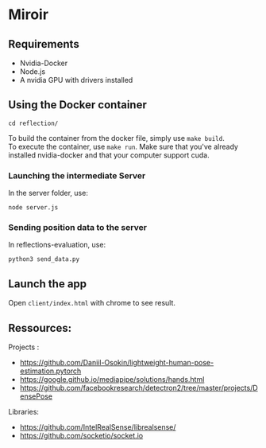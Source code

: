 # Miroir

## Requirements

- Nvidia-Docker
- Node.js
- A nvidia GPU with drivers installed

## Using the Docker container
```
cd reflection/
```
To build the container from the docker file, simply use `make build`.<br/>
To execute the container, use `make run`. Make sure that you've already installed nvidia-docker and that your computer support cuda.

### Launching the intermediate Server
In the server folder, use:
```
node server.js
```

### Sending position data to the server
In reflections-evaluation, use:
```
python3 send_data.py
```
## Launch the app

Open `client/index.html` with chrome to see result.

## Ressources:
Projects : 
- https://github.com/Daniil-Osokin/lightweight-human-pose-estimation.pytorch
- https://google.github.io/mediapipe/solutions/hands.html
- https://github.com/facebookresearch/detectron2/tree/master/projects/DensePose

Libraries:
- https://github.com/IntelRealSense/librealsense/
- https://github.com/socketio/socket.io
